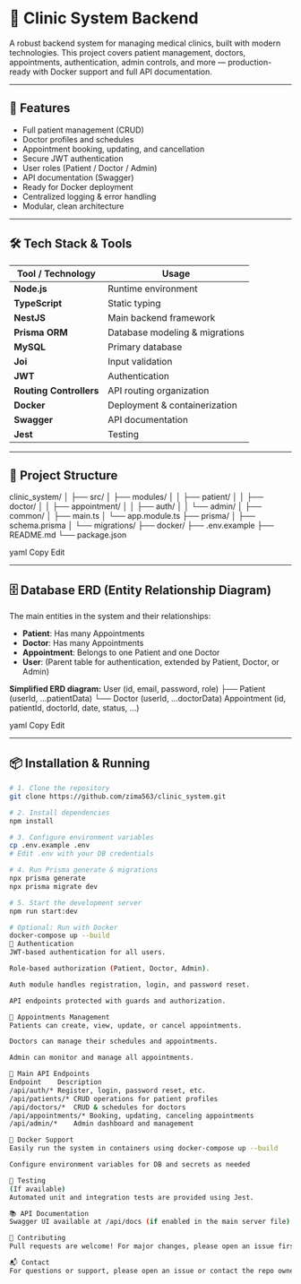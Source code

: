 # 🏥 Clinic System Backend

A robust backend system for managing medical clinics, built with modern technologies. This project covers patient management, doctors, appointments, authentication, admin controls, and more — production-ready with Docker support and full API documentation.

---

## 🚀 Features

- Full patient management (CRUD)
- Doctor profiles and schedules
- Appointment booking, updating, and cancellation
- Secure JWT authentication
- User roles (Patient / Doctor / Admin)
- API documentation (Swagger)
- Ready for Docker deployment
- Centralized logging & error handling
- Modular, clean architecture

---

## 🛠️ Tech Stack & Tools

| Tool / Technology       | Usage                              |
|------------------------|-------------------------------------|
| **Node.js**            | Runtime environment                 |
| **TypeScript**         | Static typing                       |
| **NestJS**             | Main backend framework              |
| **Prisma ORM**         | Database modeling & migrations      |
| **MySQL**              | Primary database                    |
| **Joi**                | Input validation                    |
| **JWT**                | Authentication                     |
| **Routing Controllers**| API routing organization            |
| **Docker**             | Deployment & containerization       |
| **Swagger**            | API documentation                   |
| **Jest**               | Testing                             |

---

## 🧩 Project Structure

clinic_system/
│
├── src/
│ ├── modules/
│ │ ├── patient/
│ │ ├── doctor/
│ │ ├── appointment/
│ │ ├── auth/
│ │ └── admin/
│ ├── common/
│ ├── main.ts
│ └── app.module.ts
├── prisma/
│ ├── schema.prisma
│ └── migrations/
├── docker/
├── .env.example
├── README.md
└── package.json

yaml
Copy
Edit

---

## 🗄️ Database ERD (Entity Relationship Diagram)

The main entities in the system and their relationships:

- **Patient**: Has many Appointments
- **Doctor**: Has many Appointments
- **Appointment**: Belongs to one Patient and one Doctor
- **User**: (Parent table for authentication, extended by Patient, Doctor, or Admin)

**Simplified ERD diagram:**
User (id, email, password, role)
├── Patient (userId, ...patientData)
└── Doctor (userId, ...doctorData)
Appointment (id, patientId, doctorId, date, status, ...)

yaml
Copy
Edit

---

## 📦 Installation & Running

```bash
# 1. Clone the repository
git clone https://github.com/zima563/clinic_system.git

# 2. Install dependencies
npm install

# 3. Configure environment variables
cp .env.example .env
# Edit .env with your DB credentials

# 4. Run Prisma generate & migrations
npx prisma generate
npx prisma migrate dev

# 5. Start the development server
npm run start:dev

# Optional: Run with Docker
docker-compose up --build
🔐 Authentication
JWT-based authentication for all users.

Role-based authorization (Patient, Doctor, Admin).

Auth module handles registration, login, and password reset.

API endpoints protected with guards and authorization.

📅 Appointments Management
Patients can create, view, update, or cancel appointments.

Doctors can manage their schedules and appointments.

Admin can monitor and manage all appointments.

📝 Main API Endpoints
Endpoint	Description
/api/auth/*	Register, login, password reset, etc.
/api/patients/*	CRUD operations for patient profiles
/api/doctors/*	CRUD & schedules for doctors
/api/appointments/*	Booking, updating, canceling appointments
/api/admin/*	Admin dashboard and management

🐳 Docker Support
Easily run the system in containers using docker-compose up --build

Configure environment variables for DB and secrets as needed

🧪 Testing
(If available)
Automated unit and integration tests are provided using Jest.

📚 API Documentation
Swagger UI available at /api/docs (if enabled in the main server file).

🤝 Contributing
Pull requests are welcome! For major changes, please open an issue first to discuss what you would like to change.

📬 Contact
For questions or support, please open an issue or contact the repo owner.


